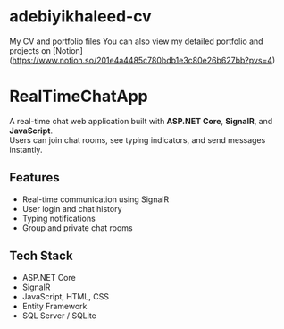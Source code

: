 # adebiyikhaleed-cv
My CV and portfolio files
You can also view my detailed portfolio and projects on [Notion] (https://www.notion.so/201e4a4485c780bdb1e3c80e26b627bb?pvs=4)
# RealTimeChatApp

A real-time chat web application built with **ASP.NET Core**, **SignalR**, and **JavaScript**.  
Users can join chat rooms, see typing indicators, and send messages instantly.

## Features
- Real-time communication using SignalR
- User login and chat history
- Typing notifications
- Group and private chat rooms

## Tech Stack
- ASP.NET Core
- SignalR
- JavaScript, HTML, CSS
- Entity Framework 
- SQL Server / SQLite 
